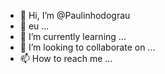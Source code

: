 - 👋 Hi, I’m @Paulinhodograu
- 👀 eu  ...
- 🌱 I’m currently learning ...
- 💞️ I’m looking to collaborate on ...
- 📫 How to reach me ...

<!---
Paulinhodograu/Paulinhodograu is a ✨ special ✨ repository because its `README.md` (this file) appears on your GitHub profile.
You can click the Preview link to take a look at your changes.
--->
